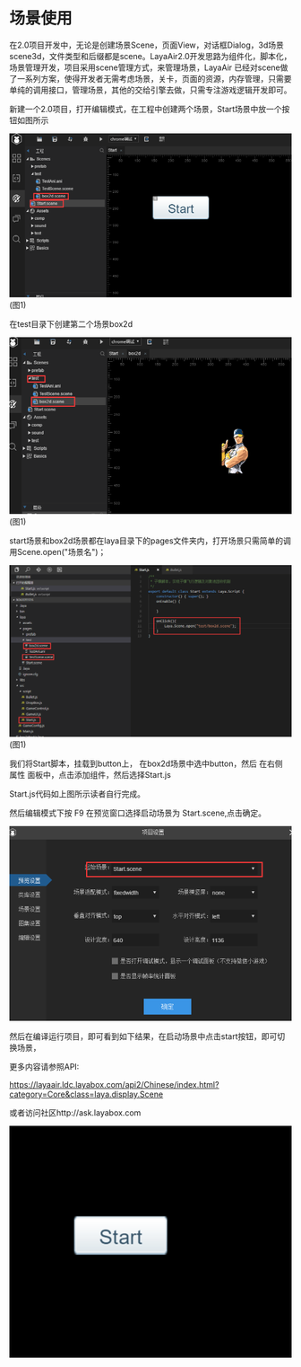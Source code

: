 # 场景使用

​      在2.0项目开发中，无论是创建场景Scene，页面View，对话框Dialog，3d场景scene3d，文件类型和后缀都是scene。LayaAir2.0开发思路为组件化，脚本化，场景管理开发，项目采用scene管理方式，来管理场景，LayaAir 已经对scene做了一系列方案，使得开发者无需考虑场景，关卡，页面的资源，内存管理，只需要单纯的调用接口，管理场景，其他的交给引擎去做，只需专注游戏逻辑开发即可。



新建一个2.0项目，打开编辑模式，在工程中创建两个场景，Start场景中放一个按钮如图所示



![1](img\1.png)(图1)



在test目录下创建第二个场景box2d

![1](img\2.png)(图1)

start场景和box2d场景都在laya目录下的pages文件夹内，打开场景只需简单的调用Scene.open("场景名")；

![1](img\3.png)(图1)

我们将Start脚本，挂载到button上， 在box2d场景中选中button，然后 在右侧 属性 面板中，点击添加组件，然后选择Start.js

Start.js代码如上图所示读者自行完成。

然后编辑模式下按 F9 在预览窗口选择启动场景为 Start.scene,点击确定。

![1](img\4.png)



然后在编译运行项目，即可看到如下结果，在启动场景中点击start按钮，即可切换场景，

更多内容请参照API:

https://layaair.ldc.layabox.com/api2/Chinese/index.html?category=Core&class=laya.display.Scene

或者访问社区http://ask.layabox.com

![1](img\ide.gif)